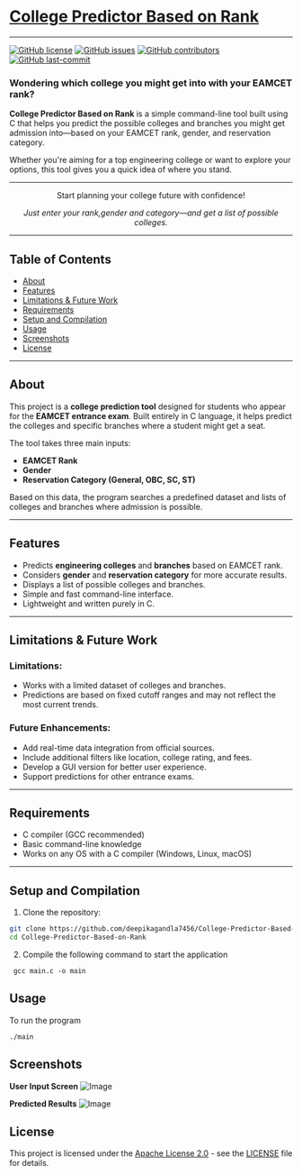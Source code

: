 # [College Predictor Based on Rank](college-predictor-based-on-rank)
***

[![GitHub license](https://img.shields.io/github/license/deepikagandla7456/College-Predictor-Based-on-Rank)](LICENSE)
[![GitHub issues](https://img.shields.io/github/issues/deepikagandla7456/College-Predictor-Based-on-Rank)]()
[![GitHub contributors](https://img.shields.io/github/contributors/deepikagandla7456/College-Predictor-Based-on-Rank)]()
[![GitHub last-commit](https://img.shields.io/github/last-commit/deepikagandla7456/College-Predictor-Based-on-Rank)]()

### Wondering which college you might get into with your EAMCET rank?  
**College Predictor Based on Rank** is a simple command-line tool built using C that helps you predict the possible colleges and branches you might get admission into—based on your EAMCET rank, gender, and reservation category.

Whether you're aiming for a top engineering college or want to explore your options, this tool gives you a quick idea of where you stand.

---

<p align="center">
Start planning your college future with confidence!
</p>
<p align="center">
<i>Just enter your rank,gender and category—and get a list of possible colleges.</i>
</p>

---

## Table of Contents

- [About](#about)
- [Features](#features)
- [Limitations & Future Work](#limitations--future-work)
- [Requirements](#requirements)
- [Setup and Compilation](#setup-and-compilation)
- [Usage](#usage)
- [Screenshots](#screenshots)
- [License](#license)

---

## About

This project is a **college prediction tool** designed for students who appear for the **EAMCET entrance exam**. Built entirely in C language, it helps predict the colleges and specific branches where a student might get a seat.

The tool takes three main inputs:
- **EAMCET Rank**
- **Gender**
- **Reservation Category (General, OBC, SC, ST)**

Based on this data, the program searches a predefined dataset and lists of colleges and branches where admission is possible.

---

## Features

- Predicts **engineering colleges** and **branches** based on EAMCET rank.
- Considers **gender** and **reservation category** for more accurate results.
- Displays a list of possible colleges and branches.
- Simple and fast command-line interface.
- Lightweight and written purely in C.

---

## Limitations & Future Work

### Limitations:
- Works with a limited dataset of colleges and branches.
- Predictions are based on fixed cutoff ranges and may not reflect the most current trends.

### Future Enhancements:
- Add real-time data integration from official sources.
- Include additional filters like location, college rating, and fees.
- Develop a GUI version for better user experience.
- Support predictions for other entrance exams.

---

## Requirements

- C compiler (GCC recommended)
- Basic command-line knowledge
- Works on any OS with a C compiler (Windows, Linux, macOS)

---

## Setup and Compilation

1. Clone the repository:

```bash
git clone https://github.com/deepikagandla7456/College-Predictor-Based-on-Rank.git
cd College-Predictor-Based-on-Rank
```
2. Compile the following command to start the application

```shell
 gcc main.c -o main
```


## Usage

To run the program
```shell
./main
```

## Screenshots
**User Input Screen**
![Image](https://github.com/user-attachments/assets/70a6ada6-f0b6-43d2-97a8-193a4e31ff57)

**Predicted Results**
![Image](https://github.com/user-attachments/assets/bd8fd8e5-c4e0-4b4b-8ccd-4764388bc6a7)


## License
This project is licensed under the [Apache License 2.0](LICENSE) - see the [LICENSE](LICENSE) file for details.
